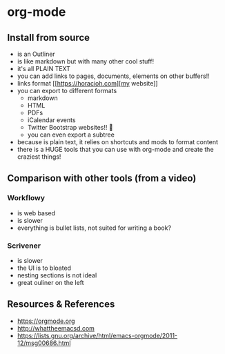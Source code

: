 # org-mode

## Install from source

- is an Outliner
- is like markdown but with many other cool stuff!
- it's all PLAIN TEXT
- you can add links to pages, documents, elements on other buffers!!
- links format [[https://horacioh.com][my website]]
- you can export to different formats
  - markdown
  - HTML
  - PDFs
  - iCalendar events
  - Twitter Bootstrap websites!! 🤯
  - you can even export a subtree
- because is plain text, it relies on shortcuts and mods to format content
- there is a HUGE tools that you can use with org-mode and create the craziest things!

## Comparison with other tools (from a video)

### Workflowy

- is web based
- is slower
- everything is bullet lists, not suited for writing a book?

### Scrivener

- is slower
- the UI is to bloated
- nesting sections is not ideal
- great ouliner on the left

## Resources & References

- https://orgmode.org
- http://whattheemacsd.com
- https://lists.gnu.org/archive/html/emacs-orgmode/2011-12/msg00686.html
